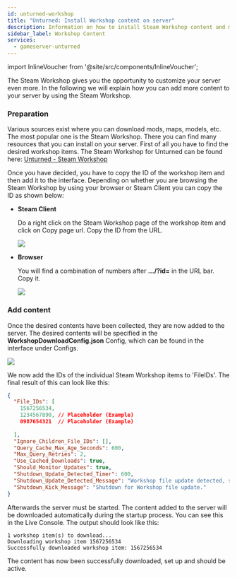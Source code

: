 ```yaml
---
id: unturned-workshop
title: "Unturned: Install Workshop content on server"
description: Information on how to install Steam Workshop content and mods on your Unturned server from ZAP-Hosting - ZAP-Hosting.com documentation
sidebar_label: Workshop Content
services:
  - gameserver-unturned
---
```


import InlineVoucher from '@site/src/components/InlineVoucher';

<InlineVoucher />

The Steam Workshop gives you the opportunity to customize your server even more. In the following we will explain how you can add more content to your server by using the Steam Workshop. 

### Preparation

Various sources exist where you can download mods, maps, models, etc. The most popular one is the Steam Workshop. There you can find many resources that you can install on your server. First of all you have to find the desired workshop items. The Steam Workshop for Unturned can be found here:  [Unturned - Steam Workshop](https://steamcommunity.com/app/304930/workshop/)



Once you have decided, you have to copy the ID of the workshop item and then add it to the interface. Depending on whether you are browsing the Steam Workshop by using your browser or Steam Client you can copy the ID as shown below:

- **Steam Client**

  Do a right click on the Steam Workshop page of the workshop item and click on Copy page url. Copy the ID from the URL.

  ![](https://screensaver01.zap-hosting.com/index.php/s/QD89esrFTQ8gZfb/preview)

  

- **Browser**

  You will find a combination of numbers after **.../?id=** in the URL bar. Copy it.

  ![](https://screensaver01.zap-hosting.com/index.php/s/XzRRT98ess4dyFX/preview)





### Add content

Once the desired contents have been collected, they are now added to the server. The desired contents will be specified in the **WorkshopDownloadConfig.json** Config, which can be found in the interface under Configs.

![](https://screensaver01.zap-hosting.com/index.php/s/T7gsio62gDH7DHb/preview)

We now add the IDs of the individual Steam Workshop items to 'FileIDs'. The final result of this can look like this:

```json
{
  "File_IDs": [
  	1567256534,
    1234567890, // Placeholder (Example)
    0987654321  // Placeholder (Example)
  
  ],
  "Ignore_Children_File_IDs": [],
  "Query_Cache_Max_Age_Seconds": 600,
  "Max_Query_Retries": 2,
  "Use_Cached_Downloads": true,
  "Should_Monitor_Updates": true,
  "Shutdown_Update_Detected_Timer": 600,
  "Shutdown_Update_Detected_Message": "Workshop file update detected, shutdown in: {0}",
  "Shutdown_Kick_Message": "Shutdown for Workshop file update."
}
```

Afterwards the server must be started. The content added to the server will be downloaded automatically during the startup process. You can see this in the Live Console. The output should look like this:

```
1 workshop item(s) to download...
Downloading workshop item 1567256534
Successfully downloaded workshop item: 1567256534
```

The content has now been successfully downloaded, set up and should be active. 
